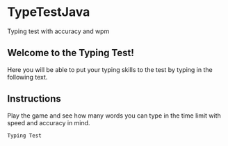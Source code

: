 # TypeTestJava
Typing test with accuracy and wpm
## Welcome to the Typing Test!

Here you will be able to put your typing skills to the test by typing in the
following text.

## Instructions
Play the game and see how many words you can type in the time limit with speed and accuracy in mind.

```bash
Typing Test
```
